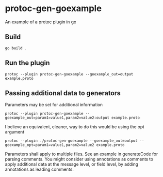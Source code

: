 # protoc-gen-goexample
An example of a protoc plugin in go

## Build
```
go build .
```

## Run the plugin
```
protoc --plugin protoc-gen-goexample --goexample_out=output example.proto
```

## Passing additional data to generators
Parameters may be set for additional information
```
protoc --plugin protoc-gen-goexample --goexample_out=param1=value1,param2=value2:output example.proto
```
I believe an equivalent, cleaner, way to do this would be using the opt argument
```
protoc --plugin ./protoc-gen-goexample --goexample_out=output --goexample_opt=param1=value1,param2=value2 example.proto
```
Parameters shall apply to multiple files.  See an example in generateCode for parsing comments.  You might consider using annotations as comments to apply additional data at the message level, or field level, by adding annotations as leading comments.